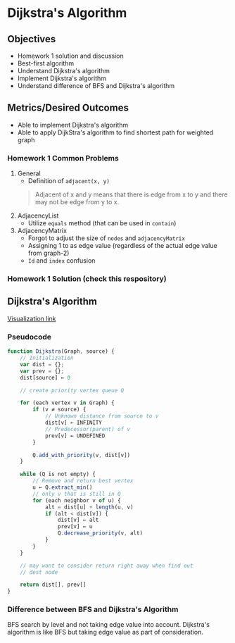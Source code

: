 # Dijkstra's Algorithm

## Objectives

* Homework 1 solution and discussion
* Best-first algorithm
* Understand Dijkstra's algorithm
* Implement Dijkstra's algorithm
* Understand difference of BFS and Dijkstra's algorithm

## Metrics/Desired Outcomes

* Able to implement Dijkstra's algorithm
* Able to apply DijkStra's algorithm to find shortest path for weighted graph

### Homework 1 Common Problems

1. General
    * Definition of `adjacent(x, y)`  
    > Adjacent of x and y means that there is edge from x to y and there may not be edge from y to x.
1. AdjacencyList
    * Utilize `equals` method (that can be used in `contain`)
2. AdjacencyMatrix
    * Forgot to adjust the size of `nodes` and `adjacencyMatrix`
    * Assigning 1 to as edge value (regardless of the actual edge value from graph-2)
    * `Id` and `index` confusion

### Homework 1 Solution (check this respository)

## Dijkstra's Algorithm

[Visualization link](https://www.cs.usfca.edu/~galles/visualization/Dijkstra.html)

### Pseudocode

```js
function Dijkstra(Graph, source) {
    // Initialization
    var dist = {};
    var prev = {};
    dist[source] ← 0

    // create priority vertex queue Q

    for (each vertex v in Graph) {
        if (v ≠ source) {
            // Unknown distance from source to v
            dist[v] ← INFINITY
            // Predecessor(parent) of v
            prev[v] ← UNDEFINED
        }

        Q.add_with_priority(v, dist[v])
    }

    while (Q is not empty) {
        // Remove and return best vertex
        u ← Q.extract_min()
        // only v that is still in Q
        for (each neighbor v of u) {
            alt = dist[u] + length(u, v)
            if (alt < dist[v]) {
                dist[v] ← alt
                prev[v] ← u
                Q.decrease_priority(v, alt)
            }
        }
    }

    // may want to consider return right away when find out
    // dest node

    return dist[], prev[]
}
```

### Difference between BFS and Dijkstra's Algorithm

BFS search by level and not taking edge value into account.
Dijkstra's algorithm is like BFS but taking edge value as part of consideration.

